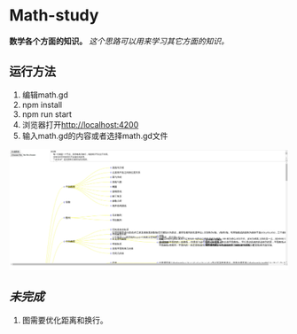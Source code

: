 # Math-study

__数学各个方面的知识。__ _这个思路可以用来学习其它方面的知识。_

## 运行方法

1. 编辑math.gd
2. npm install
3. npm run start
4. 浏览器打开[http://localhost:4200](http://localhost:4200)
5. 输入math.gd的内容或者选择math.gd文件

![eg](./img/img1.jpg)

## _未完成_

1. 图需要优化距离和换行。
